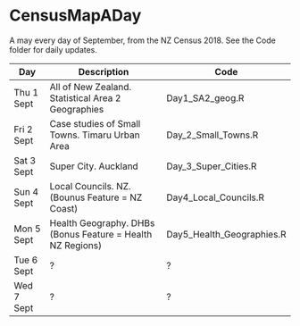 # CensusMapADay
A may every day of September, from the NZ Census 2018. See the Code folder for daily updates.

| Day         | Description | Code |
| ----------- | ----------- | ----------- |
| Thu 1 Sept  | All of New Zealand. Statistical Area 2 Geographies  | Day1_SA2_geog.R |
| Fri 2 Sept  | Case studies of Small Towns. Timaru Urban Area   | Day_2_Small_Towns.R |
| Sat 3 Sept  | Super City. Auckland  | Day_3_Super_Cities.R |
| Sun 4 Sept  | Local Councils. NZ. (Bounus Feature = NZ Coast) | Day4_Local_Councils.R  |
| Mon 5 Sept  | Health Geography. DHBs (Bonus Feature = Health NZ Regions)  | Day5_Health_Geographies.R  |
| Tue 6 Sept  | ?  |?  |
| Wed 7 Sept  | ?  |?  |

